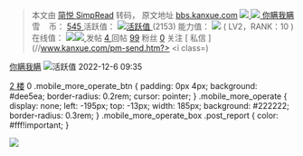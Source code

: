 > 本文由 [简悦 SimpRead](http://ksria.com/simpread/) 转码， 原文地址 [bbs.kanxue.com](https://bbs.kanxue.com/thread-275423.htm) [![](//passport.kanxue.com/upload/avatar/979/748979.png?1493734426) ](user-home-748979.htm) [ ![](//passport.kanxue.com/upload/avatar/979/748979.png?1493734426) ](user-home-748979.htm) [ 你瞒我瞒 ](user-home-748979.htm) 雪    币： [ 545 ](thread-260144.htm) 活跃值： [ ![活跃值](/view/img/rank/8.png) ](thread-260144.htm) (2153) 能力值： [  ](thread-260144.htm) ![](//bbs.kanxue.com/view/img/stars01.gif) ( LV2，RANK：10 ) 在线值： [ ![](//passport.kanxue.com/pc/view/img/moon.gif)![](//passport.kanxue.com/pc/view/img/star.gif) ](thread-249442.htm) 发帖 [ 4 ](user-748979.htm) 回帖 [ 99](user-post-748979.htm) [](user-post-748979.htm) 粉丝 [ 0](user-fans-748979.htm) [](user-fans-748979.htm)    关注  [ 私信 ](//www.kanxue.com/pm-send.htm?>
												<i class=)  

[你瞒我瞒](user-home-748979.htm) ![活跃值](/view/img/rank/8.png) 2022-12-6 09:35

[2 楼](thread-275423-1.htm#1732214)    [  ](javascript:void(0)) 0 .mobile_more_operate_btn { padding: 0px 4px; background: #dee5ea; border-radius: 0.2rem; cursor: pointer; } .mobile_more_operate { display: none; left: -195px; top: -13px; width: 185px; background: #222222; border-radius: 0.3rem; } .mobile_more_operate_box .post_report { color: #fff!important; }

![](/view/img/face/63.gif)